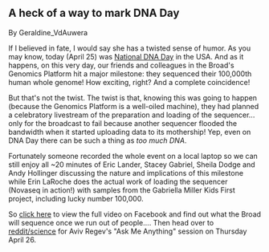 ## A heck of a way to mark DNA Day

By Geraldine_VdAuwera

<p>If I believed in fate, I would say she has a twisted sense of humor. As you may know, today (April 25) was <a rel="nofollow" href="https://www.genome.gov/10506367/national-dna-day/">National DNA Day</a> in the USA. And as it happens, on this very day, our friends and colleagues in the Broad's Genomics Platform hit a major milestone: they sequenced their 100,000th human whole genome! How exciting, right? And a complete coincidence!</p>

<p>But that's not the twist. The twist is that, knowing this was going to happen (because the Genomics Platform is a well-oiled machine), they had planned a celebratory livestream of the preparation and loading of the sequencer... only for the broadcast to fail because another sequencer flooded the bandwidth when it started uploading data to its mothership! Yep, even on DNA Day there can be such a thing as <em>too much DNA</em>.</p>

<p>Fortunately someone recorded the whole event on a local laptop so we can still enjoy all ~20 minutes of Eric Lander, Stacey Gabriel, Sheila Dodge and Andy Hollinger discussing the nature and implications of this milestone while Erin LaRoche does the actual work of loading the sequencer (Novaseq in action!) with samples from the Gabriella Miller Kids First project, including lucky number 100,000.</p>

<p>So <a rel="nofollow" href="https://www.facebook.com/broadinstitute/videos/2083299018376884/">click here</a> to view the full video on Facebook and find out what the Broad will sequence once we run out of people.... Then head over to <a rel="nofollow" href="https://www.reddit.com/r/science/">reddit/science</a> for Aviv Regev's "Ask Me Anything" session on Thursday April 26.</p>
